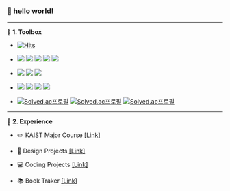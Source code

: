 ### 👋 hello world!

---

**🧰 1. Toolbox**

- [![Hits](https://hits.seeyoufarm.com/api/count/incr/badge.svg?url=https%3A%2F%2Fgithub.com%2Fhoosong0235&count_bg=%23666666&title_bg=%23333333&icon=github.svg&icon_color=%23FFFFFF&title=Github&edge_flat=false)](https://hits.seeyoufarm.com)

- <img src="https://img.shields.io/badge/Rust-000000?style=flat&logo=Rust&logoColor=white"/> <img src="https://img.shields.io/badge/Python-3776AB?style=flat&logo=Python&logoColor=white"/> <img src="https://img.shields.io/badge/C-A8B9CC?style=flat&logo=C&logoColor=white"/> <img src="https://img.shields.io/badge/Java-007395?style=flat&logo=Jordan&logoColor=white"/> <img src="https://img.shields.io/badge/Dart-0175C2?style=flat&logo=Dart&logoColor=white"/>

<!--- <img src="https://img.shields.io/badge/C++-00599C?style=flat&logo=Cplusplus&logoColor=white"/> <img src="https://img.shields.io/badge/Scala-DC322F?style=flat&logo=Scala&logoColor=white"/> -->

- <img src="https://img.shields.io/badge/Flutter-02569B?style=flat&logo=Flutter&logoColor=white"/> <img src="https://img.shields.io/badge/Firebase-FFCA28?style=flat&logo=Firebase&logoColor=white"/> <img src="https://img.shields.io/badge/Unity-FFFFFF?style=flat&logo=Unity&logoColor=white"/> 

<!--- <img src="https://img.shields.io/badge/HTML5-E34F26?style=flat&logo=HTML5&logoColor=white"/> <img src="https://img.shields.io/badge/CSS3-1572B6?style=flat&logo=CSS3&logoColor=white"/> <img src="https://img.shields.io/badge/JavaScript-F7DF1E?style=flat&logo=JavaScript&logoColor=white"/> -->

- <img src="https://img.shields.io/badge/Figma-F24E1E?style=flat&logo=Figma&logoColor=white"/> <img src="https://img.shields.io/badge/Rhinoceros-801010?style=flat&logo=Rhinoceros&logoColor=white"/> <img src="https://img.shields.io/badge/Adobe Illustrator-FF9A00?style=flat&logo=Adobe Illustrator&logoColor=white"/> <img src="https://img.shields.io/badge/Adobe Photoshop-31A8FF?style=flat&logo=Adobe Photoshop&logoColor=white"/>

<!---  -->

- [![Solved.ac프로필](http://mazassumnida.wtf/api/mini/generate_badge?boj=hoosong0235)](https://solved.ac/hoosong0235) [![Solved.ac프로필](http://mazassumnida.wtf/api/mini/generate_badge?boj=hoosong0235c)](https://solved.ac/hoosong0235c) [![Solved.ac프로필](http://mazassumnida.wtf/api/mini/generate_badge?boj=hoosong0235python)](https://solved.ac/hoosong0235python)

---

**📘 2. Experience**

- ✏️ KAIST Major Course [[Link]](https://hoosong0235.notion.site/a2ed85f766b94552b7a58e7f3988cf51?v=47e1279ea52e47c981a0bc3f5b18e7a7)

- 🎨 Design Projects [[Link]](https://hoosong0235.notion.site/0833f558fd8e4a8abf56e7eb5a993a75?v=2989dfdab2764ec9beb37b55c204dc41)

- 💻 Coding Projects [[Link]](https://hoosong0235.notion.site/f35708fe4b324ef5a774a91c37b235cd?v=50255275c0f84a92bd8bd8ecebea1e65)

- 📚 Book Traker [[Link]](https://hoosong0235.notion.site/56058a0a5e634beab981d5ee18330530?v=8775a894298f4e25936fe5d6805dda60)

<!-- ---

**⚡ 3. I'm currently ...**

- ⛳ 2023 Goals [[Link]](https://hoosong0235.notion.site/2b49f791d194498e8f0599b4fe06ffd5?v=c4802f4fc5bb424c9db5fb5cb09914ea)

- 📅 Calender [[Link]](https://hoosong0235.notion.site/68132862a6624d7b990e0244b93e6be0?v=51b9d6c58917488e9315cda14b63663c)

- 🏃 Workout Tracker [[Link]](https://hoosong0235.notion.site/1b97baa704e24295bc373bfe531acce1?v=da20005fb9ed4425b8a4ed6e59f31638) -->
